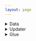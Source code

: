 ```yaml
---
layout: page
---
```


<canvas id="line-canvas" style="height: 480px; width: 854px"></canvas>
<script>sample.setupMovingSineWave("line-canvas");</script>

<details>
<summary markdown="span">Data</summary>

```kotlin
{% include kotlin/data/SineWave.kt %}
```
</details>

<details>
<summary markdown="span">Updater</summary>

```kotlin
{% include kotlin/updaters/LineChart.kt %}
```
</details>

<details>
<summary markdown="span">Glue</summary>

```kotlin
{% include kotlin/SetupMovingSineWave.kt %}
```
</details>
